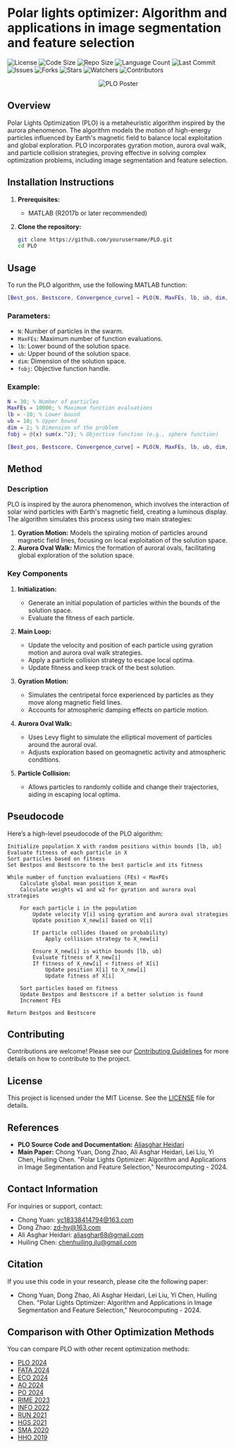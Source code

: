 
# Polar lights optimizer: Algorithm and applications in image segmentation and feature selection
![License](https://img.shields.io/github/license/aliasgharheidaricom/Polar-Lights-Optimizer-Algorithm-and-Applications-in-Image-Segmentation-and-Feature-Selection)
![Code Size](https://img.shields.io/github/languages/code-size/aliasgharheidaricom/Polar-Lights-Optimizer-Algorithm-and-Applications-in-Image-Segmentation-and-Feature-Selection)
![Repo Size](https://img.shields.io/github/repo-size/aliasgharheidaricom/Polar-Lights-Optimizer-Algorithm-and-Applications-in-Image-Segmentation-and-Feature-Selection)
![Language Count](https://img.shields.io/github/languages/count/aliasgharheidaricom/Polar-Lights-Optimizer-Algorithm-and-Applications-in-Image-Segmentation-and-Feature-Selection)
![Last Commit](https://img.shields.io/github/last-commit/aliasgharheidaricom/Polar-Lights-Optimizer-Algorithm-and-Applications-in-Image-Segmentation-and-Feature-Selection)
![Issues](https://img.shields.io/github/issues/aliasgharheidaricom/Polar-Lights-Optimizer-Algorithm-and-Applications-in-Image-Segmentation-and-Feature-Selection)
![Forks](https://img.shields.io/github/forks/aliasgharheidaricom/Polar-Lights-Optimizer-Algorithm-and-Applications-in-Image-Segmentation-and-Feature-Selection)
![Stars](https://img.shields.io/github/stars/aliasgharheidaricom/Polar-Lights-Optimizer-Algorithm-and-Applications-in-Image-Segmentation-and-Feature-Selection)
![Watchers](https://img.shields.io/github/watchers/aliasgharheidaricom/Polar-Lights-Optimizer-Algorithm-and-Applications-in-Image-Segmentation-and-Feature-Selection)
![Contributors](https://img.shields.io/github/contributors/aliasgharheidaricom/Polar-Lights-Optimizer-Algorithm-and-Applications-in-Image-Segmentation-and-Feature-Selection)


<p align="center">
  <img src="https://github.com/aliasgharheidaricom/Polar-Lights-Optimizer-Algorithm-and-Applications-in-Image-Segmentation-and-Feature-Selection/blob/main/polar%20lights%20optimizer%20(PLO)%20image.jpeg" alt="PLO Poster" />
</p>


## Overview
Polar Lights Optimization (PLO) is a metaheuristic algorithm inspired by the aurora phenomenon. The algorithm models the motion of high-energy particles influenced by Earth's magnetic field to balance local exploitation and global exploration. PLO incorporates gyration motion, aurora oval walk, and particle collision strategies, proving effective in solving complex optimization problems, including image segmentation and feature selection.

## Installation Instructions
1. **Prerequisites:**
   - MATLAB (R2017b or later recommended)

2. **Clone the repository:**
   ```bash
   git clone https://github.com/yourusername/PLO.git
   cd PLO
   ```

## Usage
To run the PLO algorithm, use the following MATLAB function:

```matlab
[Best_pos, Bestscore, Convergence_curve] = PLO(N, MaxFEs, lb, ub, dim, fobj)
```

### Parameters:
- `N`: Number of particles in the swarm.
- `MaxFEs`: Maximum number of function evaluations.
- `lb`: Lower bound of the solution space.
- `ub`: Upper bound of the solution space.
- `dim`: Dimension of the solution space.
- `fobj`: Objective function handle.

### Example:
```matlab
N = 30; % Number of particles
MaxFEs = 10000; % Maximum function evaluations
lb = -10; % Lower bound
ub = 10; % Upper bound
dim = 2; % Dimension of the problem
fobj = @(x) sum(x.^2); % Objective function (e.g., sphere function)

[Best_pos, Bestscore, Convergence_curve] = PLO(N, MaxFEs, lb, ub, dim, fobj);
```

## Method
### Description
PLO is inspired by the aurora phenomenon, which involves the interaction of solar wind particles with Earth's magnetic field, creating a luminous display. The algorithm simulates this process using two main strategies:
1. **Gyration Motion:** Models the spiraling motion of particles around magnetic field lines, focusing on local exploitation of the solution space.
2. **Aurora Oval Walk:** Mimics the formation of auroral ovals, facilitating global exploration of the solution space.

### Key Components
1. **Initialization:** 
   - Generate an initial population of particles within the bounds of the solution space.
   - Evaluate the fitness of each particle.

2. **Main Loop:**
   - Update the velocity and position of each particle using gyration motion and aurora oval walk strategies.
   - Apply a particle collision strategy to escape local optima.
   - Update fitness and keep track of the best solution.

3. **Gyration Motion:**
   - Simulates the centripetal force experienced by particles as they move along magnetic field lines.
   - Accounts for atmospheric damping effects on particle motion.

4. **Aurora Oval Walk:**
   - Uses Levy flight to simulate the elliptical movement of particles around the auroral oval.
   - Adjusts exploration based on geomagnetic activity and atmospheric conditions.

5. **Particle Collision:**
   - Allows particles to randomly collide and change their trajectories, aiding in escaping local optima.

## Pseudocode
Here’s a high-level pseudocode of the PLO algorithm:

```
Initialize population X with random positions within bounds [lb, ub]
Evaluate fitness of each particle in X
Sort particles based on fitness
Set Bestpos and Bestscore to the best particle and its fitness

While number of function evaluations (FEs) < MaxFEs
    Calculate global mean position X_mean
    Calculate weights w1 and w2 for gyration and aurora oval strategies

    For each particle i in the population
        Update velocity V[i] using gyration and aurora oval strategies
        Update position X_new[i] based on V[i]
        
        If particle collides (based on probability)
            Apply collision strategy to X_new[i]
        
        Ensure X_new[i] is within bounds [lb, ub]
        Evaluate fitness of X_new[i]
        If fitness of X_new[i] < fitness of X[i]
            Update position X[i] to X_new[i]
            Update fitness of X[i]

    Sort particles based on fitness
    Update Bestpos and Bestscore if a better solution is found
    Increment FEs

Return Bestpos and Bestscore
```


## Contributing
Contributions are welcome! Please see our [Contributing Guidelines](CONTRIBUTING.md) for more details on how to contribute to the project.

## License
This project is licensed under the MIT License. See the [LICENSE](LICENSE) file for details.

## References
- **PLO Source Code and Documentation:** [Aliasghar Heidari](http://www.aliasgharheidari.com/PLO.html)
- **Main Paper:** Chong Yuan, Dong Zhao, Ali Asghar Heidari, Lei Liu, Yi Chen, Huiling Chen. "Polar Lights Optimizer: Algorithm and Applications in Image Segmentation and Feature Selection," Neurocomputing - 2024.

## Contact Information
For inquiries or support, contact:
- Chong Yuan: [yc18338414794@163.com](mailto:yc18338414794@163.com)
- Dong Zhao: [zd-hy@163.com](mailto:zd-hy@163.com)
- Ali Asghar Heidari: [aliasghar68@gmail.com](mailto:aliasghar68@gmail.com)
- Huiling Chen: [chenhuiling.jlu@gmail.com](mailto:chenhuiling.jlu@gmail.com)

## Citation
If you use this code in your research, please cite the following paper:
- Chong Yuan, Dong Zhao, Ali Asghar Heidari, Lei Liu, Yi Chen, Huiling Chen. "Polar Lights Optimizer: Algorithm and Applications in Image Segmentation and Feature Selection," Neurocomputing - 2024.

## Comparison with Other Optimization Methods
You can compare PLO with other recent optimization methods:
- [PLO 2024](http://www.aliasgharheidari.com/PLO.html)
- [FATA 2024](http://www.aliasgharheidari.com/FATA.html)
- [ECO 2024](http://www.aliasgharheidari.com/ECO.html)
- [AO 2024](http://www.aliasgharheidari.com/AO.html)
- [PO 2024](http://www.aliasgharheidari.com/PO.html)
- [RIME 2023](http://www.aliasgharheidari.com/RIME.html)
- [INFO 2022](http://www.aliasgharheidari.com/INFO.html)
- [RUN 2021](http://www.aliasgharheidari.com/RUN.html)
- [HGS 2021](http://www.aliasgharheidari.com/HGS.html)
- [SMA 2020](http://www.aliasgharheidari.com/SMA.html)
- [HHO 2019](http://www.aliasgharheidari.com/HHO.html)
